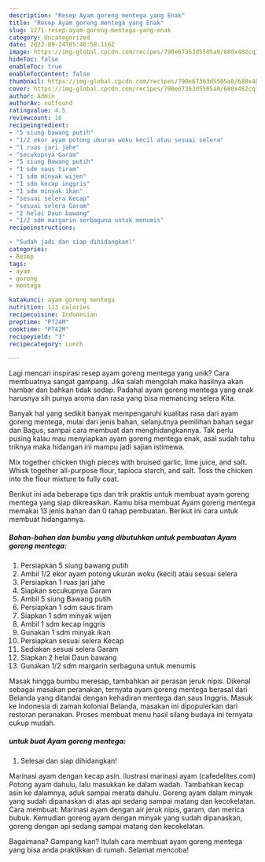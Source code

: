 ```yaml
---
description: "Resep Ayam goreng mentega yang Enak"
title: "Resep Ayam goreng mentega yang Enak"
slug: 1271-resep-ayam-goreng-mentega-yang-enak
category: Uncategorized
date: 2022-09-24T05:46:58.116Z
image: https://img-global.cpcdn.com/recipes/790e67363d5505a0/680x482cq70/ayam-goreng-mentega-foto-resep-utama.jpg
hideToc: false
enableToc: true
enableTocContent: false
thumbnail: https://img-global.cpcdn.com/recipes/790e67363d5505a0/680x482cq70/ayam-goreng-mentega-foto-resep-utama.jpg
cover: https://img-global.cpcdn.com/recipes/790e67363d5505a0/680x482cq70/ayam-goreng-mentega-foto-resep-utama.jpg
author: Admin
authorAv: notfound
ratingvalue: 4.5
reviewcount: 16
recipeingredient:
- "5 siung bawang putih"
- "1/2 ekor ayam potong ukuran woku kecil atau sesuai selera"
- "1 ruas jari jahe"
- "secukupnya Garam"
- "5 siung Bawang putih"
- "1 sdm saus tiram"
- "1 sdm minyak wijen"
- "1 sdm kecap inggris"
- "1 sdm minyak ikan"
- "sesuai selera Kecap"
- "sesuai selera Garam"
- "2 helai Daun bawang"
- "1/2 sdm margarin serbaguna untuk menumis"
recipeinstructions:

- "Sudah jadi dan siap dihidangkan!"
categories:
- Resep
tags:
- ayam
- goreng
- mentega

katakunci: ayam goreng mentega 
nutrition: 113 calories
recipecuisine: Indonesian
preptime: "PT24M"
cooktime: "PT42M"
recipeyield: "3"
recipecategory: Lunch

---
```





Lagi mencari inspirasi resep ayam goreng mentega yang unik? Cara membuatnya sangat gampang. Jika salah mengolah maka hasilnya akan hambar dan bahkan tidak sedap. Padahal ayam goreng mentega yang enak harusnya sih punya aroma dan rasa yang bisa memancing selera Kita.





Banyak hal yang sedikit banyak mempengaruhi kualitas rasa dari ayam goreng mentega, mulai dari jenis bahan, selanjutnya pemilihan bahan segar dan Bagus, sampai cara membuat dan menghidangkannya. Tak perlu pusing kalau mau menyiapkan ayam goreng mentega enak,      asal sudah tahu triknya maka hidangan ini mampu jadi sajian istimewa.














Mix together chicken thigh pieces with bruised garlic, lime juice, and salt. Whisk together all-purpose flour, tapioca starch, and salt. Toss the chicken into the flour mixture to fully coat.






Berikut ini ada beberapa tips dan trik praktis untuk membuat ayam goreng mentega yang siap dikreasikan. Kamu bisa membuat Ayam goreng mentega memakai 13 jenis bahan dan 0 tahap pembuatan. Berikut ini cara untuk membuat hidangannya.

<!--inarticleads1-->

##### Bahan-bahan dan bumbu yang dibutuhkan untuk pembuatan Ayam goreng mentega:

1. Persiapkan 5 siung bawang putih
1. Ambil 1/2 ekor ayam potong ukuran woku (kecil) atau sesuai selera
1. Persiapkan 1 ruas jari jahe
1. Siapkan secukupnya Garam
1. Ambil 5 siung Bawang putih
1. Persiapkan 1 sdm saus tiram
1. Siapkan 1 sdm minyak wijen
1. Ambil 1 sdm kecap inggris
1. Gunakan 1 sdm minyak ikan
1. Persiapkan sesuai selera Kecap
1. Sediakan sesuai selera Garam
1. Siapkan 2 helai Daun bawang
1. Gunakan 1/2 sdm margarin serbaguna untuk menumis


Masak hingga bumbu meresap, tambahkan air perasan jeruk nipis. Dikenal sebagai masakan peranakan, ternyata ayam goreng mentega berasal dari Belanda yang ditandai dengan kehadiran mentega dan saus Inggris. Masuk ke Indonesia di zaman kolonial Belanda, masakan ini dipopulerkan dari restoran peranakan. Proses membuat menu hasil silang budaya ini ternyata cukup mudah. 

<!--inarticleads2-->

#####  untuk buat Ayam goreng mentega:


1. Selesai dan siap dihidangkan!

Marinasi ayam dengan kecap asin. ilustrasi marinasi ayam (cafedelites.com) Potong ayam dahulu, lalu masukkan ke dalam wadah. Tambahkan kecap asin ke dalamnya, aduk sampai merata dahulu. Goreng ayam dalam minyak yang sudah dipanaskan di atas api sedang sampai matang dan kecokelatan. Cara membuat: Marinasi ayam dengan air jeruk nipis, garam, dan merica bubuk. Kemudian goreng ayam dengan minyak yang sudah dipanaskan, goreng dengan api sedang sampai matang dan kecokelatan. 

Bagaimana? Gampang kan? Itulah cara membuat ayam goreng mentega yang bisa anda praktikkan di rumah. Selamat mencoba!
